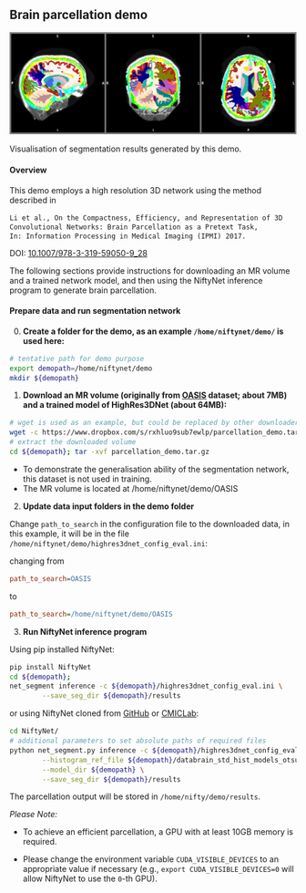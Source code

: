 ## Brain parcellation demo
![Brain parcellation](./example_outputs/screenshot.png)

Visualisation of segmentation results generated by this demo.


#### Overview
This demo employs a high resolution 3D network using the method
described in
```
Li et al., On the Compactness, Efficiency, and Representation of 3D
Convolutional Networks: Brain Parcellation as a Pretext Task,
In: Information Processing in Medical Imaging (IPMI) 2017.
```
DOI: [10.1007/978-3-319-59050-9_28](http://doi.org/10.1007/978-3-319-59050-9_28)

The following sections provide instructions for downloading an MR volume and a
trained network model, and then using the NiftyNet inference program to
generate brain parcellation.


#### Prepare data and run segmentation network
0) **Create a folder for the demo, as an example `/home/niftynet/demo/` is used here:**
```bash
# tentative path for demo purpose
export demopath=/home/niftynet/demo
mkdir ${demopath}
```

1) **Download an MR volume (originally from [OASIS](http://www.oasis-brains.org/) dataset; about 7MB)
and a trained model of HighRes3DNet (about 64MB):**

```bash
# wget is used as an example, but could be replaced by other downloaders
wget -c https://www.dropbox.com/s/rxhluo9sub7ewlp/parcellation_demo.tar.gz -P ${demopath}
# extract the downloaded volume
cd ${demopath}; tar -xvf parcellation_demo.tar.gz
```
 * To demonstrate the generalisation ability of the segmentation
   network, this dataset is not used in training.
 * The MR volume is located at /home/niftynet/demo/OASIS


2) **Update data input folders in the demo folder**

Change `path_to_search` in the configuration file to the downloaded data,
in this example, it will be in the file `/home/niftynet/demo/highres3dnet_config_eval.ini`:

changing from
```ini
path_to_search=OASIS
```
to
```ini
path_to_search=/home/niftynet/demo/OASIS
```

3) **Run NiftyNet inference program**

Using pip installed NiftyNet:
```bash
pip install NiftyNet
cd ${demopath};
net_segment inference -c ${demopath}/highres3dnet_config_eval.ini \
        --save_seg_dir ${demopath}/results
```

or using NiftyNet cloned from [GitHub](https://github.com/NifTK/NiftyNet) or [CMICLab](https://cmiclab.cs.ucl.ac.uk/CMIC/NiftyNet):
```bash
cd NiftyNet/
# additional parameters to set absolute paths of required files
python net_segment.py inference -c ${demopath}/highres3dnet_config_eval.ini \
        --histogram_ref_file ${demopath}/databrain_std_hist_models_otsu.txt \
        --model_dir ${demopath} \
        --save_seg_dir ${demopath}/results
```
The parcellation output will be stored in `/home/nifty/demo/results`.


_Please Note:_

* To achieve an efficient parcellation, a GPU with at least 10GB memory is required.

* Please change the environment variable `CUDA_VISIBLE_DEVICES` to an appropriate value if necessary (e.g., `export CUDA_VISIBLE_DEVICES=0` will allow NiftyNet to use the `0`-th GPU).
